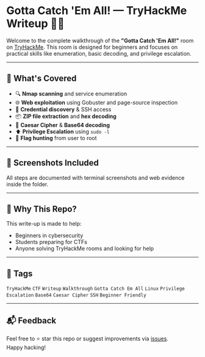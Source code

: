 # Gotta Catch 'Em All! — TryHackMe Writeup 🕵️‍♂️

Welcome to the complete walkthrough of the **"Gotta Catch 'Em All!"** room on [TryHackMe](https://tryhackme.com). This room is designed for beginners and focuses on practical skills like enumeration, basic decoding, and privilege escalation.


---

## 🚩 What's Covered

- 🔍 **Nmap scanning** and service enumeration  
- 🌐 **Web exploitation** using Gobuster and page-source inspection  
- 🔑 **Credential discovery** & SSH access  
- 📦 **ZIP file extraction** and **hex decoding**  
- 🧠 **Caesar Cipher** & **Base64 decoding**  
- ⬆️ **Privilege Escalation** using `sudo -l`  
- 🏁 **Flag hunting** from user to root  

---

## 📸 Screenshots Included

All steps are documented with terminal screenshots and web evidence inside the folder.

---

## 🧠 Why This Repo?

This write-up is made to help:
- Beginners in cybersecurity
- Students preparing for CTFs
- Anyone solving TryHackMe rooms and looking for help

---

## 🔗 Tags

`TryHackMe` `CTF` `Writeup` `Walkthrough` `Gotta Catch Em All` `Linux` `Privilege Escalation` `Base64` `Caesar Cipher` `SSH` `Beginner Friendly`

---

## 📬 Feedback

Feel free to ⭐️ star this repo or suggest improvements via [issues](../../issues).  
Happy hacking!

